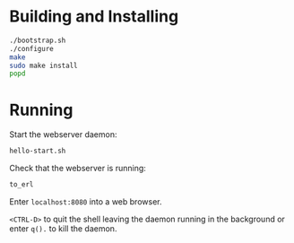 # Building and Installing
```sh
./bootstrap.sh
./configure
make
sudo make install
popd
```

# Running
Start the webserver daemon:
```sh
hello-start.sh
```

Check that the webserver is running:
```sh
to_erl
```

Enter `localhost:8080` into a web browser.

`<CTRL-D>` to quit the shell leaving the daemon running in the
background or enter `q().` to kill the daemon.
